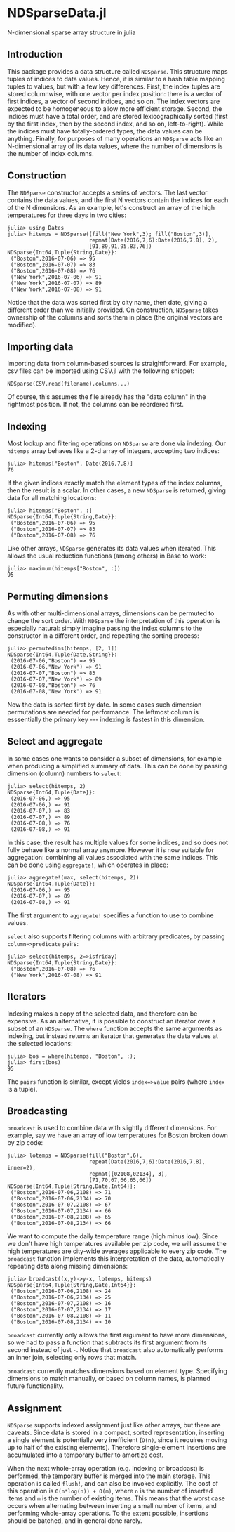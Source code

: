 # NDSparseData.jl
N-dimensional sparse array structure in julia

## Introduction

This package provides a data structure called `NDSparse`.
This structure maps tuples of indices to data values.
Hence, it is similar to a hash table mapping tuples to values, but with a few key
differences.
First, the index tuples are stored columnwise, with one vector per index position:
there is a vector of first indices, a vector of second indices, and so on.
The index vectors are expected to be homogeneous to allow more efficient storage.
Second, the indices must have a total order, and are stored lexicographically sorted
(first by the first index, then by the second index, and so on, left-to-right).
While the indices must have totally-ordered types, the data values can be anything.
Finally, for purposes of many operations an `NDSparse` acts like an N-dimensional
array of its data values, where the number of dimensions is the number of index
columns.

## Construction

The `NDSparse` constructor accepts a series of vectors.
The last vector contains the data values, and the first N vectors contain the
indices for each of the N dimensions.
As an example, let's construct an array of the high temperatures for three days
in two cities:

    julia> using Dates
    julia> hitemps = NDSparse([fill("New York",3); fill("Boston",3)],
                              repmat(Date(2016,7,6):Date(2016,7,8), 2),
                              [91,89,91,95,83,76])
    NDSparse{Int64,Tuple{String,Date}}:
     ("Boston",2016-07-06) => 95
     ("Boston",2016-07-07) => 83
     ("Boston",2016-07-08) => 76
     ("New York",2016-07-06) => 91
     ("New York",2016-07-07) => 89
     ("New York",2016-07-08) => 91

Notice that the data was sorted first by city name, then date, giving a different
order than we initially provided.
On construction, `NDSparse` takes ownership of the columns and sorts them in place
(the original vectors are modified).

## Importing data

Importing data from column-based sources is straightforward.
For example, csv files can be imported using CSV.jl with the following snippet:

    NDSparse(CSV.read(filename).columns...)

Of course, this assumes the file already has the "data column" in the rightmost
position.
If not, the columns can be reordered first.

## Indexing

Most lookup and filtering operations on `NDSparse` are done via indexing.
Our `hitemps` array behaves like a 2-d array of integers, accepting two
indices:

    julia> hitemps["Boston", Date(2016,7,8)]
    76

If the given indices exactly match the element types of the index columns,
then the result is a scalar.
In other cases, a new `NDSparse` is returned, giving data for all matching
locations:

    julia> hitemps["Boston", :]
    NDSparse{Int64,Tuple{String,Date}}:
     ("Boston",2016-07-06) => 95
     ("Boston",2016-07-07) => 83
     ("Boston",2016-07-08) => 76

Like other arrays, `NDSparse` generates its data values when iterated.
This allows the usual reduction functions (among others) in Base to work:

    julia> maximum(hitemps["Boston", :])
    95

## Permuting dimensions

As with other multi-dimensional arrays, dimensions can be permuted to change
the sort order.
With `NDSparse` the interpretation of this operation is especially natural:
simply imagine passing the index columns to the constructor in a different order,
and repeating the sorting process:

    julia> permutedims(hitemps, [2, 1])
    NDSparse{Int64,Tuple{Date,String}}:
     (2016-07-06,"Boston") => 95
     (2016-07-06,"New York") => 91
     (2016-07-07,"Boston") => 83
     (2016-07-07,"New York") => 89
     (2016-07-08,"Boston") => 76
     (2016-07-08,"New York") => 91

Now the data is sorted first by date.
In some cases such dimension permutations are needed for performance.
The leftmost column is esssentially the primary key --- indexing is fastest
in this dimension.

## Select and aggregate

In some cases one wants to consider a subset of dimensions, for example
when producing a simplified summary of data.
This can be done by passing dimension (column) numbers to `select`:

    julia> select(hitemps, 2)
    NDSparse{Int64,Tuple{Date}}:
     (2016-07-06,) => 95
     (2016-07-06,) => 91
     (2016-07-07,) => 83
     (2016-07-07,) => 89
     (2016-07-08,) => 76
     (2016-07-08,) => 91

In this case, the result has multiple values for some indices, and so
does not fully behave like a normal array anymore.
However it is now suitable for aggregation: combining all values associated
with the same indices.
This can be done using `aggregate!`, which operates in place:

    julia> aggregate!(max, select(hitemps, 2))
    NDSparse{Int64,Tuple{Date}}:
     (2016-07-06,) => 95
     (2016-07-07,) => 89
     (2016-07-08,) => 91

The first argument to `aggregate!` specifies a function to use to combine
values.

`select` also supports filtering columns with arbitrary predicates, by
passing `column=>predicate` pairs:

    julia> select(hitemps, 2=>isfriday)
    NDSparse{Int64,Tuple{String,Date}}:
     ("Boston",2016-07-08) => 76
     ("New York",2016-07-08) => 91

## Iterators

Indexing makes a copy of the selected data, and therefore can be expensive.
As an alternative, it is possible to construct an iterator over a subset of
an `NDSparse`.
The `where` function accepts the same arguments as indexing, but instead
returns an iterator that generates the data values at the selected
locations:

    julia> bos = where(hitemps, "Boston", :);
    julia> first(bos)
    95

The `pairs` function is similar, except yields `index=>value` pairs (where
`index` is a tuple).

## Broadcasting

`broadcast` is used to combine data with slightly different dimensions.
For example, say we have an array of low temperatures for Boston broken
down by zip code:

    julia> lotemps = NDSparse(fill("Boston",6),
                              repeat(Date(2016,7,6):Date(2016,7,8), inner=2),
                              repmat([02108,02134], 3),
                              [71,70,67,66,65,66])
    NDSparse{Int64,Tuple{String,Date,Int64}}:
     ("Boston",2016-07-06,2108) => 71
     ("Boston",2016-07-06,2134) => 70
     ("Boston",2016-07-07,2108) => 67
     ("Boston",2016-07-07,2134) => 66
     ("Boston",2016-07-08,2108) => 65
     ("Boston",2016-07-08,2134) => 66

We want to compute the daily temperature range (high minus low).
Since we don't have high temperatures available per zip code, we will assume
the high temperatures are city-wide averages applicable to every zip code.
The `broadcast` function implements this interpretation of the data,
automatically repeating data along missing dimensions:

    julia> broadcast((x,y)->y-x, lotemps, hitemps)
    NDSparse{Int64,Tuple{String,Date,Int64}}:
     ("Boston",2016-07-06,2108) => 24
     ("Boston",2016-07-06,2134) => 25
     ("Boston",2016-07-07,2108) => 16
     ("Boston",2016-07-07,2134) => 17
     ("Boston",2016-07-08,2108) => 11
     ("Boston",2016-07-08,2134) => 10

`broadcast` currently only allows the first argument to have more dimensions,
so we had to pass a function that subtracts its first argument from its second
instead of just `-`.
Notice that `broadcast` also automatically performs an inner join, selecting
only rows that match.

`broadcast` currently matches dimensions based on element type.
Specifying dimensions to match manually, or based on column names, is planned
future functionality.

## Assignment

`NDSparse` supports indexed assignment just like other arrays, but there are
caveats.
Since data is stored in a compact, sorted representation, inserting a single
element is potentially very inefficient (`O(n)`, since it requires moving up to half
of the existing elements).
Therefore single-element insertions are accumulated into a temporary buffer to
amortize cost.

When the next whole-array operation (e.g. indexing or broadcast) is performed,
the temporary buffer is merged into the main storage.
This operation is called `flush!`, and can also be invoked explicitly.
The cost of this operation is `O(n*log(n)) + O(m)`, where `n` is the number
of inserted items and `m` is the number of existing items.
This means that the worst case occurs when alternating between inserting a
small number of items, and performing whole-array operations.
To the extent possible, insertions should be batched, and in general done
rarely.
